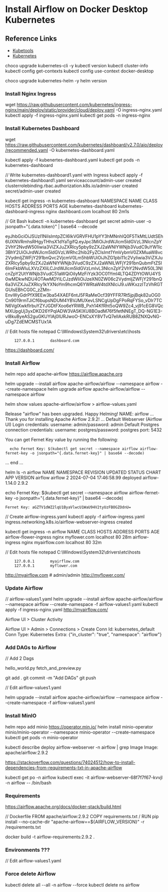 # Install Airflow on Docker Desktop Kubernetes

## Reference Links

- [Kubetools](https://collabnix.github.io/kubetools/)
- [Kubernetes](https://kubernetes.io/docs/tasks/tools/)

choco upgrade kubernetes-cli -y
kubectl version
kubectl cluster-info
kubectl config get-contexts
kubectl config use-context docker-desktop

choco upgrade kubernetes-helm -y
helm version

### Install Nginx Ingress

wget https://raw.githubusercontent.com/kubernetes/ingress-nginx/main/deploy/static/provider/cloud/deploy.yaml -O ingress-nginx.yaml
kubectl apply -f ingress-nginx.yaml
kubectl get pods -n ingress-nginx

### Install Kubernetes Dashboard

wget https://raw.githubusercontent.com/kubernetes/dashboard/v2.7.0/aio/deploy/recommended.yaml -O kubernetes-dashboard.yaml

kubectl apply -f kubenertes-dashboard.yaml
kubectl get pods -n kubernetes-dashboard

// Write kubernetes-dashboard1.yaml with Ingress
kubectl apply -f kubernetes-dashboard1.yaml
    serviceaccount/admin-user created
    clusterrolebinding.rbac.authorization.k8s.io/admin-user created
    secret/admin-user created

kubectl get ingress -n kubernetes-dashboard
    NAMESPACE              NAME                           CLASS   HOSTS           ADDRESS     PORTS   AGE
    kubernetes-dashboard   kubernetes-dashboard-ingress   nginx   dashboard.com   localhost   80      2m1s

// Git Bash
kubectl -n kubernetes-dashboard get secret admin-user -o jsonpath="{.data.token}" | base64 --decode

eyJhbGciOiJSUzI1NiIsImtpZCI6IkVGRVFHU1pYY3hMNnhlQ0F5TkMtLUdtSEh6UXNVRmhsRHgyTHhsX1dYaTgifQ.eyJpc3MiOiJrdWJlcm5ldGVzL3NlcnZpY2VhY2NvdW50Iiwia3ViZXJuZXRlcy5pby9zZXJ2aWNlYWNjb3VudC9uYW1lc3BhY2UiOiJrdWJlcm5ldGVzLWRhc2hib2FyZCIsImt1YmVybmV0ZXMuaW8vc2VydmljZWFjY291bnQvc2VjcmV0Lm5hbWUiOiJhZG1pbi11c2VyIiwia3ViZXJuZXRlcy5pby9zZXJ2aWNlYWNjb3VudC9zZXJ2aWNlLWFjY291bnQubmFtZSI6ImFkbWluLXVzZXIiLCJrdWJlcm5ldGVzLmlvL3NlcnZpY2VhY2NvdW50L3NlcnZpY2UtYWNjb3VudC51aWQiOiIyMzFiYzk3OC01YmI4LTQ4ZDYtOWU4YS0wMDkwNDU4OTAwMDYiLCJzdWIiOiJzeXN0ZW06c2VydmljZWFjY291bnQ6a3ViZXJuZXRlcy1kYXNoYm9hcmQ6YWRtaW4tdXNlciJ9.uWKxzzITzVhRGTGUlsEBhCG0C_zZMn-EnvWyGdrPfX9EEw3ba54XAEF6ntJ5FRaMeOcf39YFFR7Rt5jpjBqk82uOG0Cn9019rmTJiCf6bupsNDUM4YBVJMUXevLSNCgUpDgFPoRqFYSo_vDIr7TCN6VgIXwkfIrbuYZYJGDtFXoo6eYRWB_Pxh14KfRht5oQW9Zc4_vj91cEG8VQcMXUpgUj3yxDKD26YPqlADW3VA5KlXU8BOadM76f5fetNNEgT_DQ-NG1E3-vl8kuByeAS2guGKUYIAj0IURJwoO-ENCsXY8VTvQ7elIAxkRUB8ZNXQvNG-uDg7ZdEMCMSTUx1A

// Edit hosts file
notepad C:\Windows\System32\drivers\etc\hosts

        127.0.0.1       dashboard.com

<https://dashboard.com/>

### Install Airflow

helm repo add apache-airflow https://airflow.apache.org

helm upgrade --install airflow apache-airflow/airflow --namespace airflow --create-namespace
helm upgrade airflow apache-airflow/airflow --namespace airflow

helm show values apache-airflow/airflow > airflow-values.yaml

  Release "airflow" has been upgraded. Happy Helming!
  NAME: airflow
  ...
  Thank you for installing Apache Airflow 2.9.2!
  ...
  Default Webserver (Airflow UI) Login credentials:
      username: admin/password: admin
  Default Postgres connection credentials:
      username: postgres/password: postgres
      port: 5432

  You can get Fernet Key value by running the following:

      echo Fernet Key: $(kubectl get secret --namespace airflow airflow-fernet-key -o jsonpath="{.data.fernet-key}" | base64 --decode)
  ... end ...

helm ls -n airflow
    NAME    NAMESPACE       REVISION        UPDATED                  STATUS          CHART           APP VERSION
    airflow airflow         2               2024-07-04 17:46:58.99   deployed        airflow-1.14.0  2.9.2

echo Fernet Key: $(kubectl get secret --namespace airflow airflow-fernet-key -o jsonpath="{.data.fernet-key}" | base64 --decode)

    Fernet Key: aGZTV1dWZ2lqU1ByaVlwcU1WaU94V2tyUzFBOGZOdnU=

// Create airflow-ingress.yaml
kubectl apply -f airflow-ingress.yaml
    ingress.networking.k8s.io/airflow-webserver-ingress created

kubectl get ingress -n airflow
    NAME                     CLASS   HOSTS           ADDRESS     PORTS   AGE
    airflow-flower-ingress   nginx   myflower.com    localhost   80      28m
    airflow-ingress          nginx   myairflow.com   localhost   80      32m

// Edit hosts file
notepad C:\Windows\System32\drivers\etc\hosts

        127.0.0.1       myairflow.com
        127.0.0.1       myflower.com

<http://myairflow.com> # admin/admin
<http://myflower.com/>

### Update Airflow

// airflow-values1.yaml
helm upgrade --install airflow apache-airflow/airflow --namespace airflow --create-namespace -f airflow-values1.yaml
kubectl apply -f ingress-nginx.yaml
<http://myairflow.com/>

Airflow UI > Cluster Activity

Airflow UI > Admin > Connections > Create
    Conn Id: kubernetes_default
    Conn Type: Kubernetes
    Extra: {"in_cluster": "true", "namespace": "airflow"}

### Add DAGs to Airflow

// Add 2 Dags

hello_world.py
fetch_and_preview.py

git add .
git commit -m "Add DAGs"
git push

// Edit airflow-values1.yaml

helm upgrade --install airflow apache-airflow/airflow --namespace airflow --create-namespace -f airflow-values1.yaml

### Install MinIO

helm repo add minio https://operator.min.io/
helm install minio-operator minio/minio-operator --namespace minio-operator --create-namespace
kubectl get pods -n minio-operator

kubectl describe deploy airflow-webserver -n airflow | grep Image
    Image:      apache/airflow:2.9.2

<https://stackoverflow.com/questions/74024512/how-to-install-dependencies-from-requirements-txt-in-apache-airflow>

kubectl get po -n airflow
kubectl exec -it airflow-webserver-68f7f7f67-kvvjl -n airflow -- /bin/bash

### Requirements

<https://airflow.apache.org/docs/docker-stack/build.html>

// Dockerfile
FROM apache/airflow:2.9.2
COPY requirements.txt /
RUN pip install --no-cache-dir "apache-airflow==${AIRFLOW_VERSION}" -r /requirements.txt

docker build -t airflow-requirements:2.9.2 .

### Environments ???

// Edit airflow-values1.yaml


### Force delete Airflow

kubectl delete all --all -n airflow --force
kubectl delete ns airflow
